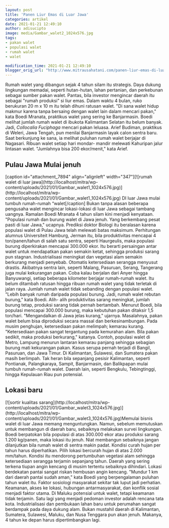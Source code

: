 ```yaml
---
layout: post
title: 'Panen Liur Emas di Luar Jawa'
categories: artikel
date: 2021-01-21 12:49:10
author: adisucipto
image: media/Gambar_walet2_1024x576.jpg
tags:
- pakan walet
- populasi walet
- rumah walet
- walet

modification_time: 2021-01-21 12:49:10
blogger_orig_url: "http://www.mitrausahatani.com/panen-liur-emas-di-luar-jawa.html"
---
```


Rumah walet yang dibangun sejak 4 tahun silam itu strategis. Daya dukung
lingkungan memadai, seperti hutan-hutan, lahan pertanian, dan perkebunan
sebagai sumber pakan walet. Pantas, bila investor mengincar daerah itu sebagai
"rumah produksi" si liur emas. Dalam waktu 4 bulan, ruko berukuran 20 m x 10 m
itu telah dihuni ratusan walet. "Di sana walet hidup makmur karena tanpa
bersaing dengan walet lain dalam mencari pakan," kata Boedi Mranata, praktikus
walet yang sering ke Banjarmasin. Boedi melihat jumlah rumah walet di ibukota
Kalimantan Selatan itu belum banyak. Jadi, _Collocalia Fuciphaga_ mencari
pakan leluasa. Arief Budiman, praktikus di Weleri, Jawa Tengah, pun menilai
Banjarmasin layak calon sentra baru. Saat berkunjung ke sana, ia melihat
puluhan rumah walet berjajar di Nagasari. Ribuan walet setiap hari mondar-
mandir melewati Kahuripan jalur lintasan walet. "Jumlahnya bisa 200
ekor/menit," kata Arief.

## Pulau Jawa Mulai jenuh

[caption id="attachment_7894" align="alignleft" width="347"][![rumah walet di
luar jawa](http://localhost/mitra/wp-
content/uploads/2021/01/Gambar_walet1_1024x576.jpg)](http://localhost/mitra/wp-
content/uploads/2021/01/Gambar_walet1_1024x576.jpg) DI luar Jawa mulai tumbuh
rumah-rumah “walet[/caption] Bukan tanpa alasan beberapa pengusaha walet
mengincar lokasi-lokasi di luar Jawa sebagai tambang uangnya. Ramalan Boedi
Mranata 4 tahun silam kini menjadi kenyataan. "Populasi rumah dan burung walet
di Jawa jenuh. Yang berkembang pesat pasti di luar Jawa," ucapnya. Prediksi
doktor Biologi itu beralasan karena populasi walet di Pulau Jawa telah
melewati batas maksimum. Perhitungan alumnus Universiteit Hamburg, Jerman itu,
bila produktivitas mencapai 4 ton/panen/tahun di salah satu sentra, seperti
Haurgeulis, maka populasi burung diperkirakan mencapai 300.000 ekor. Itu
berarti persaingan antar walet untuk mendapatkan pakan semakin ketat, sehingga
produksi sarang pun stagnan. Industrialisasi meningkat dan vegetasi alam
semakin berkurang menjadi penyebab. Otomatis ketersediaan serangga menyusut
drastis. Akibatnya sentra lain, seperti Malang, Pasuruan, Serang, Tangerang
juga mulai kekurangan pakan. Coba kalau berjalan dari Anyer hingga Banyuwangi,
setiap beberapa kilometer berjajar rumah-rumah walet. Itu belum ditambah
ratusan hingga ribuan rumah walet yang tidak terletak di jalan raya. Jumlah
rumah walet tidak sebanding dengan populasi walet. "Lebih banyak rumah
daripada populasi burung. Jadi, rumah walet rebutan burung," kata Boedi. Alih-
alih produktivitas sarang meningkat, jumlah burung tetap, produksi sarang
tidak pernah bertambah. Menurut Boedi, bila populasi mencapai 300.000 burung,
maka kebutuhan pakan ditaksir 1,5 ton/hari. "Mengandalkan di Jawa jelas
kurang," ujarnya. Masalahnya, pakan walet belum bisa diproduksi secara massal
dan berkesinambungan. Pada musim penghujan, ketersediaan pakan melimpah;
kemarau kurang. "Ketersediaan pakan sangat tergantung pada kemurahan alam.
Bila pakan sedikit, maka produksi berkurang," katanya. Contoh, populasi walet
di Metro, Lampung menurun lantaran kemarau panjang sehingga sebagian burung
mati kekurangan pakan. Kasus serupa pernah terjadi di Bangil, Pasuruan, dan
Jawa Timur. Di Kalimantan, Sulawesi, dan Sumatera pakan masih berlimpah. Tak
heran bila sepanjang pesisir Kalimantan, seperti Pontianak, Palangkaraya,
Sampit, Banjarmasin, dan Balikpapan mulai tumbuh rumah-rumah walet. Daerah
lain, seperti Bengkulu, Tebingtinggi, hingga Kepulauan Riau pun potensial.

## Lokasi baru

[![sortir kualitas sarang](http://localhost/mitra/wp-
content/uploads/2021/01/Gambar_walet3_1024x576.jpg)](http://localhost/mitra/wp-
content/uploads/2021/01/Gambar_walet3_1024x576.jpg)Memulai bisnis walet di
luar Jawa memang menguntungkan. Namun, sebelum memutuskan untuk membangun di
daerah baru, sebaiknya melakukan survei lingkungan. Boedi berpatokan bila
populasi di atas 300.000 ekor atau produksi sarang 1.200 kg/panen, maka lokasi
itu jenuh. Niat membangun sebaiknya jangan dilanjutkan bila rumah walet di
sentra makin padat. Kondisi curah hujan per tahun harus diperhatikan. Pilih
lokasi bercurah hujan di atas 2.000 mm/tahun. Kondisi itu mendorong
pertumbuhan vegetasi alam sehingga ketersediaan serangga terjamin sepanjang
tahun. Daerah yang sering terkena tiupan angin kencang di musim tertentu
sebaiknya dihindari. Lokasi berdekatan pantai sangat riskan hembusan angin
kencang. "Mundur 1 km dari daerah pantai sudah aman," kata Boedi yang
berpengalaman puluhan tahun walet itu. Faktor sosiologi masyarakat sekitar tak
luput jadi perhatian. Keamanan, akses ke lokasi, hubungan antarmasyarakat, dan
konflik sosial menjadi faktor utama. Di Maluku potensial untuk walet, tetapi
keamanan tidak terjamin. Satu lagi yang menjadi pedoman investor adalah
rencana tata kota. Industrialisasi dan pembukaan lahan baru untuk perumahan
sangat berdampak pada daya dukung alam. Bukan mustahil daerah di Kalimantan,
Sumatera, Sulawesi, Maluku, dan Nusa Tenggara pun akan jenuh. Makanya, 4 tahun
ke depan harus dipertimbangkan lagi.


